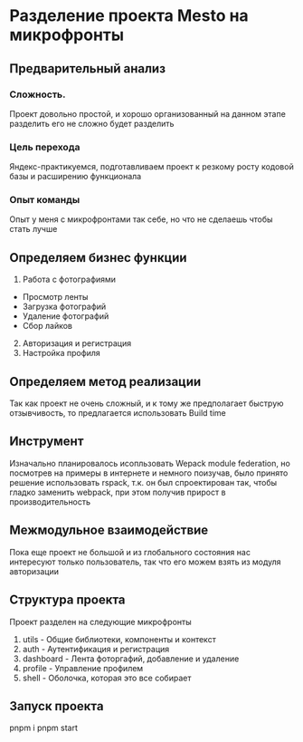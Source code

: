 # Разделение проекта Mesto на микрофронты

## Предварительный анализ

### Сложность.

Проект довольно простой, и хорошо организованный на данном этапе разделить его не сложно будет разделить

### Цель перехода

Яндекс-практикуемся, подготавливаем проект к резкому росту кодовой базы и расширению функционала

### Опыт команды

Опыт у меня с микрофронтами так себе, но что не сделаешь чтобы стать лучше

## Определяем бизнес функции

1. Работа с фотографиями

- Просмотр ленты
- Загрузка фотографий
- Удаление фотографий
- Сбор лайков

2. Авторизация и регистрация
3. Настройка профиля

## Определяем метод реализации

Так как проект не очень сложный, и к тому же предполагает быструю отзывчивость,
то предлагается использовать Build time

## Инструмент

Изначально планировалось исопльзовать Wepack module federation,
но посмотрев на примеры в интернете и немного поизучав, было принято решение
использовать rspack, т.к. он был спроектирован так, чтобы гладко заменить webpack,
при этом получив прирост в производительность

## Межмодульное взаимодействие

Пока еще проект не большой и из глобального состояния нас интересуют только пользователь,
так что его можем взять из модуля авторизации

## Структура проекта

Проект разделен на следующие микрофронты

1. utils - Общие библиотеки, компоненты и контекст
2. auth - Аутентификация и регистрация
3. dashboard - Лента фоторгафий, добавление и удаление
4. profile - Управление профилем
5. shell - Оболочка, которая это все собирает

## Запуск проекта

pnpm i
pnpm start

